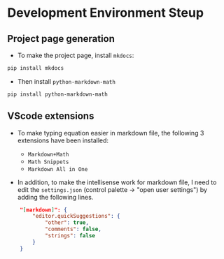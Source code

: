 # Development Environment Steup

## Project page generation

* To make the project page, install `mkdocs`:

```sh
pip install mkdocs
```

* Then install `python-markdown-math`

```sh
pip install python-markdown-math
```

## VScode extensions

* To make typing equation easier in markdown file, the following 3 extensions have been installed:
    * `Markdown+Math`
    * `Math Snippets`
    * `Markdown All in One`

* In addition, to make the intellisense work for markdown file, I need to edit the `settings.json`
  (control palette -> "open user settings") by adding the following lines.

```json
    "[markdown]": {
        "editor.quickSuggestions": {
            "other": true,
            "comments": false,
            "strings": false
        }
    }
```